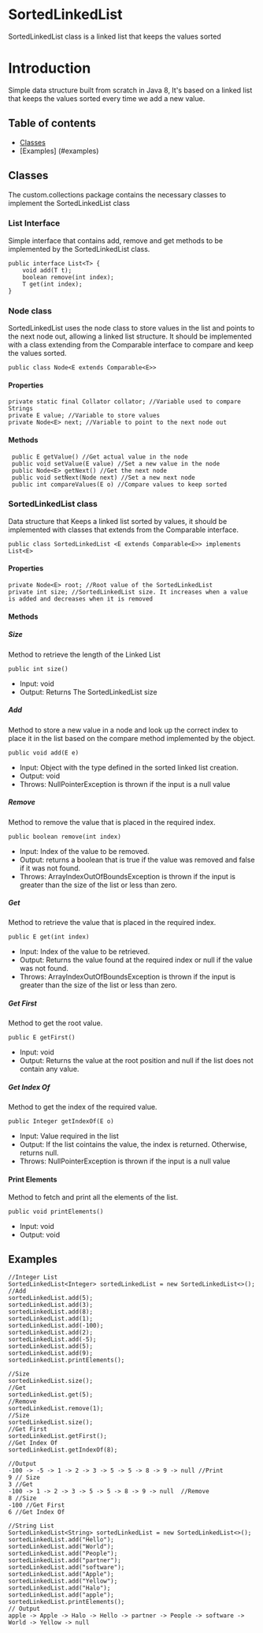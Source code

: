 # SortedLinkedList
SortedLinkedList class is a linked list that keeps the values sorted

# Introduction
Simple data structure built from scratch in Java 8, It's based on a linked list that keeps the values sorted every time we add a new value.

## Table of contents
* [Classes](#classes)
* [Examples] (#examples)

## Classes
The custom.collections package contains the necessary classes to implement the SortedLinkedList class

### List Interface
Simple interface that contains add, remove and get methods to be implemented by the SortedLinkedList class.

```
public interface List<T> {
    void add(T t);
    boolean remove(int index);
    T get(int index);
}
```

### Node class
SortedLinkedList uses the node class to store values in the list and points to the next node out, allowing a linked list structure. It should be implemented with a class extending from the Comparable interface to compare and keep the values sorted.

```
public class Node<E extends Comparable<E>>
```

#### Properties
```
private static final Collator collator; //Variable used to compare Strings
private E value; //Variable to store values 
private Node<E> next; //Variable to point to the next node out 
```
#### Methods
```
 public E getValue() //Get actual value in the node
 public void setValue(E value) //Set a new value in the node
 public Node<E> getNext() //Get the next node 
 public void setNext(Node next) //Set a new next node
 public int compareValues(E o) //Compare values to keep sorted
```
### SortedLinkedList class
Data structure that Keeps a linked list sorted by values, it should be implemented with classes that extends from the Comparable interface.

```
public class SortedLinkedList <E extends Comparable<E>> implements List<E>
```

#### Properties

```
private Node<E> root; //Root value of the SortedLinkedList
private int size; //SortedLinkedList size. It increases when a value is added and decreases when it is removed
```
#### Methods

##### Size

Method to retrieve the length of the Linked List

```
public int size()
```
* Input: void
* Output: Returns The SortedLinkedList size


##### Add

Method to store a new value in a node and look up the correct index to place it in the list based on the compare method implemented by the object.

```
public void add(E e)
```
* Input: Object with the type defined in the sorted linked list creation.
* Output: void
* Throws: NullPointerException is thrown if the input is a null value

##### Remove

Method to remove the value that is placed in the required index.

```
public boolean remove(int index)
```
* Input: Index of the value to be removed.
* Output: returns a boolean that is true if the value was removed and false if it was not found.
* Throws: ArrayIndexOutOfBoundsException is thrown if the input is greater than the size of the list or less than zero.


##### Get

Method to retrieve the value that is placed in the required index.

```
public E get(int index)
```
* Input: Index of the value to be retrieved.
* Output: Returns the value found at the required index or null if the value was not found.
* Throws: ArrayIndexOutOfBoundsException is thrown if the input is greater than the size of the list or less than zero.

##### Get First

Method to get the root value.

```
public E getFirst()
```
* Input: void
* Output: Returns the value at the root position and null if the list does not contain any value.

##### Get Index Of

Method to get the index of the required value.

```
public Integer getIndexOf(E o)
```
* Input: Value required in the list
* Output: If the list cointains the value, the index is returned. Otherwise, returns null.
* Throws: NullPointerException is thrown if the input is a null value

#### Print Elements

Method to fetch and print all the elements of the list.

```
public void printElements()
```
* Input: void
* Output: void

## Examples

```
//Integer List
SortedLinkedList<Integer> sortedLinkedList = new SortedLinkedList<>();
//Add
sortedLinkedList.add(5);
sortedLinkedList.add(3);
sortedLinkedList.add(8);
sortedLinkedList.add(1);
sortedLinkedList.add(-100);
sortedLinkedList.add(2);
sortedLinkedList.add(-5);
sortedLinkedList.add(5);
sortedLinkedList.add(9);
sortedLinkedList.printElements();

//Size
sortedLinkedList.size();
//Get
sortedLinkedList.get(5);
//Remove
sortedLinkedList.remove(1);
//Size
sortedLinkedList.size();
//Get First
sortedLinkedList.getFirst();
//Get Index Of
sortedLinkedList.getIndexOf(8);

//Output
-100 -> -5 -> 1 -> 2 -> 3 -> 5 -> 5 -> 8 -> 9 -> null //Print
9 // Size
3 //Get
-100 -> 1 -> 2 -> 3 -> 5 -> 5 -> 8 -> 9 -> null  //Remove
8 //Size
-100 //Get First
6 //Get Index Of

//String List
SortedLinkedList<String> sortedLinkedList = new SortedLinkedList<>();
sortedLinkedList.add("Hello");
sortedLinkedList.add("World");
sortedLinkedList.add("People");
sortedLinkedList.add("partner");
sortedLinkedList.add("software");
sortedLinkedList.add("Apple");
sortedLinkedList.add("Yellow");
sortedLinkedList.add("Halo");
sortedLinkedList.add("apple");
sortedLinkedList.printElements();
// Output
apple -> Apple -> Halo -> Hello -> partner -> People -> software -> World -> Yellow -> null
```


